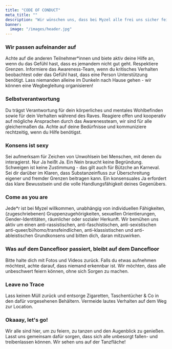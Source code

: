 ```yaml
---
title: "CODE OF CONDUCT"
meta_title: ""
description: "Wir wünschen uns, dass bei Myzel alle frei uns sicher feiern können. Deshalb gibt es einen Code of Conduct."
banner:
  image: "/images/header.jpg"
---
```


### Wir passen aufeinander auf
Achte auf die anderen Teilnehmer*innen und biete aktiv deine Hilfe an, wenn du das Gefühl hast, dass es jemandem nicht gut geht. Respektiere Grenzen. Informiere das Awareness-Team, wenn du kritisches Verhalten beobachtest oder das Gefühl hast, dass eine Person Unterstützung benötigt. Lass niemanden alleine im Dunkeln nach Hause gehen - wir können eine Wegbegleitung organisieren!

### Selbstverantwortung
Du trägst Verantwortung für dein körperliches und mentales Wohlbefinden sowie für dein Verhalten während des Raves. Reagiere offen und kooperativ auf mögliche Ansprachen durch das Awarenessteam, wir sind für alle gleichermaßen da. Achte auf deine Bedürfnisse und kommuniziere rechtzeitig, wenn du Hilfe benötigst.

### Konsens ist sexy
Sei aufmerksam für Zeichen von Unwohlsein bei Menschen, mit denen du interagierst. Nur Ja heißt Ja. Ein Nein braucht keine Begründung. Schweigen ist keine Zustimmung - das gilt auch für Bützche an Karneval. Sei dir darüber im Klaren, dass Substanzeinfluss zur Überschreitung eigener und fremder Grenzen beitragen kann. Ein konsensuales Ja erfordert das klare Bewusstsein und die volle Handlungsfähigkeit deines Gegenübers.

### Come as you are
Jede*r ist bei Myzel willkommen, unabhängig von individuellen Fähigkeiten, (zugeschriebenen) Gruppenzugehörigkeiten, sexuellen Orientierungen, Gender-Identitäten, räumlicher oder sozialer Herkunft. Wir bemühen uns aktiv um einen anti-rassistischen, anti-faschistischen, anti-sexistischen anti-queer/bi/homo/transfeindlichen, anti-klassistischen und anti-ableistischen Grundkonsens und bitten dich, daran mitzuwirken.

### Was auf dem Dancefloor passiert, bleibt auf dem Dancefloor
Bitte halte dich mit Fotos und Videos zurück. Falls du etwas aufnehmen möchtest, achte darauf, dass niemand erkennbar ist. Wir möchten, dass alle unbeschwert feiern können, ohne sich Sorgen zu machen.

### Leave no Trace
Lass keinen Müll zurück und entsorge Zigaretten, Taschentücher & Co in den dafür vorgesehenen Behältern. Vermeide lautes Verhalten auf dem Weg zur Location.

### Okaaay, let's go!
Wir alle sind hier, um zu feiern, zu tanzen und den Augenblick zu genießen. Lasst uns gemeinsam dafür sorgen, dass sich alle unbesorgt fallen- und treibenlassen können. Wir sehen uns auf der Tanzfläche!